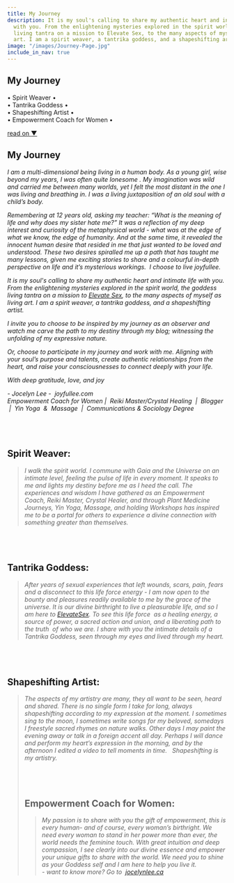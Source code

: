 ```yaml
---
title: My Journey
description: It is my soul's calling to share my authentic heart and intimate life
  with you. From the enlightening mysteries explored in the spirit world, the goddess
  living tantra on a mission to Elevate Sex, to the many aspects of myself as living
  art. I am a spirit weaver, a tantrika goddess, and a shapeshifting artist.
image: "/images/Journey-Page.jpg"
include_in_nav: true
---
```


<section class="hero" style="background-image: url({% include relative-src.html src=page.image %})">
	<div class="inner-hero text-container">
		<div class="hero-text-container">
			<h1 class="editable">My Journey</h1>
			<p class="subtext editable">&bull; Spirit Weaver &bull;<br />&bull; Tantrika Goddess &bull;<br />&bull; Shapeshifting Artist &bull;<br />&bull; Empowerment Coach for Women &bull;</p>
		</div>
	</div>
	<div class="read-on"><a href="#read-on">read on <span class="arrow">&#x25BC;</span></a></div>
</section>

<section class="pad" id="read-on">
	<div class="text-container editable"><h2>My Journey</h2><p><em>I am a multi-dimensional being living in a human body. As a young girl, wise beyond my years, I was often quite lonesome . My imagination was wild and carried me between many worlds, yet I felt the most distant in the one I was living and breathing in. I was a living juxtaposition of an old soul with a child&rsquo;s body. </em></p><p><em>Remembering at 12 years old, asking my teacher: &ldquo;What is the meaning of life and why does my sister hate me?&rdquo; It was a reflection of my deep interest and curiosity of the metaphysical world - what was at the edge of what we know, the edge of humanity. And at the same time, it revealed the innocent human desire that resided in me that just wanted to be loved and understood. These two desires spiralled me up a path that has taught me many lessons, given me exciting stories to share and a colourful in-depth perspective on life and it&rsquo;s mysterious workings. &nbsp;I choose to live joyfullee.</em></p><p><em>It is my soul's calling to share my authentic heart and intimate life with you. From the enlightening mysteries explored in the spirit world, the goddess living tantra on a mission to <a target="new" href="http://www.elevatesex.com">Elevate Sex</a>, to the many aspects of myself as living art.&nbsp;<em>I am a spirit weaver, a tantrika goddess, and a shapeshifting artist.&nbsp;</em></em></p><p><em>I invite you to choose to be inspired by my journey as an observer and watch me carve the path to my destiny through my blog; witnessing the unfolding of my expressive nature. </em></p><p><em>Or, choose to participate in my journey and work with me. Aligning with your soul&rsquo;s purpose and talents, create authentic relationships from the heart, and raise your consciousnesses to connect deeply with your life.&nbsp;</em></p><p><em>With deep gratitude, love, and joy</em></p><p><em>- Jocelyn Lee - &nbsp;joyfullee.com</em><em><br />Empowerment Coach for Women | &nbsp;Reiki Master/Crystal Healing &nbsp;| &nbsp;Blogger &nbsp;| &nbsp;Yin Yoga &nbsp;&amp;&nbsp; Massage &nbsp;| &nbsp;Communications &amp; Sociology Degree</em></p><h2>&nbsp;</h2><h2>Spirit Weaver:</h2><blockquote><p><em>I walk the spirit world. I commune with Gaia and the Universe on an intimate level, feeling the pulse of life in every moment. It speaks to me and lights my destiny before me as I heed the call. The experiences and wisdom I have gathered as an Empowerment Coach, Reiki Master, Crystal Healer, and through Plant Medicine Journeys, Yin Yoga, Massage, and holding Workshops has inspired me to be a portal for others to experience a divine connection with something greater than themselves.</em></p></blockquote><h2>&nbsp;</h2><h2>Tantrika Goddess:</h2><blockquote><p><em>After years of sexual experiences that left wounds, scars, pain, fears and a disconnect to this life force energy - I am now open to the bounty and pleasures readily available to me by the grace of the universe. It is our divine birthright to live a pleasurable life, and so I am here to <a href="www.elevatesex.com">ElevateSex</a>. To see this life force &nbsp;as a healing energy, a source of power, a sacred action and union, and a liberating path to the truth &nbsp;of who we are. I share with you the intimate details of a Tantrika Goddess, seen through my eyes and lived through my heart.</em></p></blockquote><h2>&nbsp;</h2><h2>Shapeshifting Artist:</h2><blockquote><p><em>The aspects of my artistry are many, they all want to be seen, heard and shared. There is no single form I take for long, always shapeshifting according to my expression at the moment. I sometimes sing to the moon, I sometimes write songs for my beloved, somedays I freestyle sacred rhymes on nature walks. Other days I may paint the evening away or talk in a foreign accent all day. Perhaps I will dance and perform my heart&rsquo;s expression in the morning, and by the afternoon I edited a video to tell moments in time. &nbsp; Shapeshifting is my artistry.&nbsp;</em></p><h2>&nbsp;</h2><h2>Empowerment Coach for Women:</h2><blockquote><p><em>My passion is to share with you the gift of empowerment, this is every human- and of course, every woman&rsquo;s birthright. We need every woman to stand in her power more than ever, the world needs the feminine touch. With great intuition and deep compassion, I see clearly into our divine essence and empower your unique gifts to share with the world. We need you to shine as your Goddess self and I am here to help you live it.&nbsp;<br />- want to know more? Go to &nbsp;<a href="www.jocelynlee.ca">jocelynlee.ca</a></em></p></blockquote></blockquote></div>
</section>
